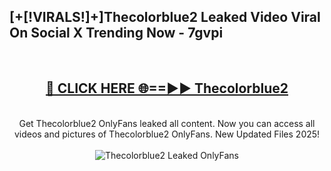 <h2>[+[!VIRALS!]+]Thecolorblue2 Leaked Video Viral On Social X Trending Now - 7gvpi</h2>
<br>
<div align="center">
<h2><a href="https://libra.edu.pl?Thecolorblue2" rel="nofollow">🔴 CLICK HERE 🌐==►► Thecolorblue2</a></h2>
<br>
Get Thecolorblue2 OnlyFans leaked all content. Now you can access all videos and pictures of Thecolorblue2 OnlyFans. New Updated Files 2025!
<br>
<br>
<a href="https://libra.edu.pl?Thecolorblue2" rel="nofollow" data-target="animated-image.originalLink"><img src="https://i.ibb.co.com/WyWwxjT/player-gif2.gif" alt="Thecolorblue2 Leaked OnlyFans" style="max-width: 100%; display: inline-block;" data-target="animated-image.originalImage"></a>
</div>
<br>